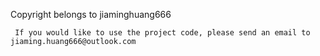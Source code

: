 Copyright belongs to jiaminghuang666

     If you would like to use the project code, please send an email to jiaming.huang666@outlook.com
